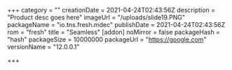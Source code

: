 +++
category = ""
creationDate = 2021-04-24T02:43:56Z
description = "Product desc goes here"
imageUrl = "/uploads/slide19.PNG"
packageName = "io.tns.fresh.mdec"
publishDate = 2021-04-24T02:43:56Z
rom = "fresh"
title = "Seamless"
[addon]
noMirror = false
packageHash = "hash"
packageSize = 10000000
packageUrl = "https://google.com"
versionName = "12.0.0.1"

+++
